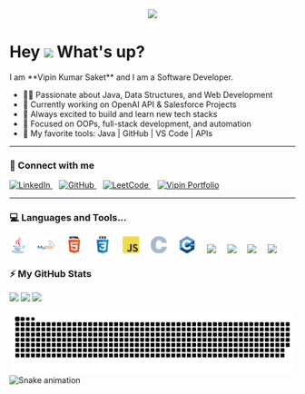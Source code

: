 <div align="center">
  <img height="150" src="https://media.giphy.com/media/M9gbBd9nbDrOTu1Mqx/giphy.gif"  />
</div>








<h1> Hey <img src="https://emojis.slackmojis.com/emojis/images/1577305505/7373/hand_wave.gif?1577305505" width="50" /> What's up?</h1>
I am **Vipin Kumar Saket** and I am a Software Developer.

- 👨‍💻 Passionate about Java, Data Structures, and Web Development
- 🌱 Currently working on OpenAI API & Salesforce Projects
- 🎯 Always excited to build and learn new tech stacks
- 🧠 Focused on OOPs, full-stack development, and automation
- 🚀 My favorite tools: Java | GitHub | VS Code | APIs

---

### 🔗 Connect with me




<p >

<a href="https://www.linkedin.com/in/vipinsaket/">
  <img height="30" src="https://cdn.jsdelivr.net/gh/devicons/devicon/icons/linkedin/linkedin-original.svg" alt="LinkedIn" />
</a>&nbsp;&nbsp;


<a href="https://github.com/vipinsaket">
  <img height="30" src="https://cdn-icons-png.flaticon.com/512/25/25231.png" alt="GitHub" />
</a>&nbsp;&nbsp;

<a href="https://leetcode.com/u/vipinsaket/">
  <img height="30" src="https://upload.wikimedia.org/wikipedia/commons/1/19/LeetCode_logo_black.png" alt="LeetCode" />
</a>&nbsp;&nbsp;

<a href="https://vipinsaket.github.io/Portfolio/">
  <img height="30" src="https://cdn-icons-png.flaticon.com/512/1177/1177568.png" alt="Vipin Portfolio" />
</a>


</p>


---



### 💻 Languages and Tools...

  <code><img height="30" src="https://raw.githubusercontent.com/devicons/devicon/master/icons/java/java-original.svg"></code>&nbsp;&nbsp;&nbsp;&nbsp;
  <code><img height="30" src="https://raw.githubusercontent.com/devicons/devicon/master/icons/mysql/mysql-original-wordmark.svg"></code>&nbsp;&nbsp;&nbsp;&nbsp;
<code><img height="30" src="https://raw.githubusercontent.com/devicons/devicon/master/icons/html5/html5-original-wordmark.svg"></code>&nbsp;&nbsp;&nbsp;&nbsp;
<code><img height="30" src="https://raw.githubusercontent.com/devicons/devicon/master/icons/css3/css3-original-wordmark.svg"></code>&nbsp;&nbsp;&nbsp;&nbsp;
<code><img height="30" src="https://raw.githubusercontent.com/devicons/devicon/master/icons/javascript/javascript-original.svg"></code>&nbsp;&nbsp;&nbsp;&nbsp;
<code><img height="30" src="https://raw.githubusercontent.com/devicons/devicon/master/icons/c/c-original.svg"></code>&nbsp;&nbsp;&nbsp;&nbsp;
<code><img height="30" src="https://raw.githubusercontent.com/devicons/devicon/master/icons/cplusplus/cplusplus-original.svg"></code>&nbsp;&nbsp;&nbsp;&nbsp;
<code><img height="30" src="https://cdn.jsdelivr.net/gh/devicons/devicon/icons/spring/spring-original.svg"></code>&nbsp;&nbsp;&nbsp;&nbsp;
<code><img height="30" src="https://cdn.jsdelivr.net/gh/devicons/devicon/icons/github/github-original.svg"></code>&nbsp;&nbsp;&nbsp;&nbsp;
<code><img height="30" src="https://www.vectorlogo.zone/logos/getpostman/getpostman-icon.svg"></code>&nbsp;&nbsp;&nbsp;&nbsp;
<code><img height="30" src="https://www.vectorlogo.zone/logos/hibernate/hibernate-icon.svg"></code>






### ⚡ My GitHub Stats
![](http://github-profile-summary-cards.vercel.app/api/cards/profile-details?username=vipinsaket&theme=default)
![](http://github-profile-summary-cards.vercel.app/api/cards/repos-per-language?username=vipinsaket&theme=default)
![](http://github-profile-summary-cards.vercel.app/api/cards/stats?username=vipinsaket&theme=default)












<picture>
  <source media="(prefers-color-scheme: dark)" srcset="https://raw.githubusercontent.com/platane/platane/output/github-contribution-grid-snake-dark.svg">
  <source media="(prefers-color-scheme: light)" srcset="https://raw.githubusercontent.com/platane/platane/output/github-contribution-grid-snake.svg">
  <img alt="github contribution grid snake animation" src="https://raw.githubusercontent.com/platane/platane/output/github-contribution-grid-snake.svg">
</picture>

<img src="https://raw.githubusercontent.com/maurodesouza/maurodesouza/output/snake.svg" alt="Snake animation" />


